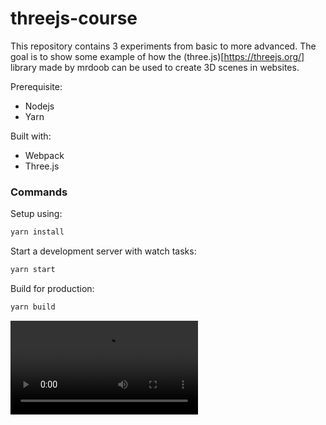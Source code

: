 # threejs-course

This repository contains 3 experiments from basic to more advanced.
The goal is to show some example of how the (three.js)[https://threejs.org/] library made by mrdoob can be used to create 3D scenes in websites.

Prerequisite:
- Nodejs
- Yarn

Built with:

- Webpack
- Three.js

### Commands

Setup using:

```bash
yarn install
```

Start a development server with watch tasks:

```bash
yarn start
```

Build for production:

```bash
yarn build
```


![thumbnail](https://github.com/Robpayot/threejs-course-malt-academy/blob/main/src/advanced/videos/exo-all.mp4?raw=true)
